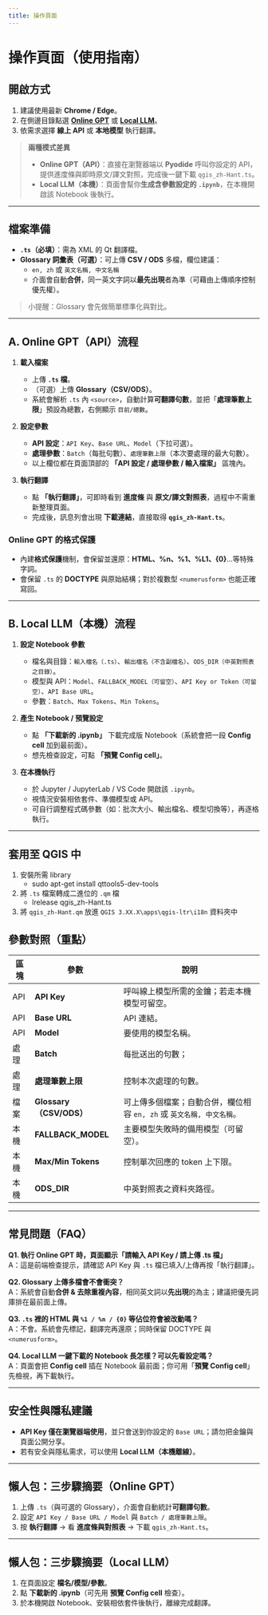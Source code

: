 ```yaml
---
title: 操作頁面
---
```


# 操作頁面（使用指南）

## 開啟方式
1. 建議使用最新 **Chrome / Edge**。
2. 在側邊目錄點選 **[Online GPT](app_api)** 或 **[Local LLM](app_local)**。
3. 依需求選擇 **線上 API** 或 **本地模型** 執行翻譯。

> **兩種模式差異**  
> - **Online GPT（API）**：直接在瀏覽器端以 **Pyodide** 呼叫你設定的 API，提供進度條與即時原文/譯文對照，完成後一鍵下載 `qgis_zh-Hant.ts`。  
> - **Local LLM（本機）**：頁面會幫你**生成含參數設定的 `.ipynb`**，在本機開啟該 Notebook 後執行。

---

## 檔案準備

- **`.ts`（必填）**：需為 XML 的 Qt 翻譯檔。  
- **Glossary 詞彙表（可選）**：可上傳 **CSV / ODS** 多檔，欄位建議：  
  - `en, zh` 或 `英文名稱, 中文名稱`  
  - 介面會自動**合併**，同一英文字詞以**最先出現**者為準（可藉由上傳順序控制優先權）。

> 小提醒：Glossary 會先做簡單標準化與對比。

---

## A. Online GPT（API）流程

1. **載入檔案**  
   - 上傳 **`.ts` 檔**。  
   - （可選）上傳 **Glossary（CSV/ODS）**。  
   - 系統會解析 `.ts` 內 `<source>`，自動計算**可翻譯句數**，並把「**處理筆數上限**」預設為總數，右側顯示 `目前/總數`。

2. **設定參數**  
   - **API 設定**：`API Key`、`Base URL`、`Model`（下拉可選）。  
   - **處理參數**：`Batch`（每批句數）、`處理筆數上限`（本次要處理的最大句數）。  
   - 以上欄位都在頁面頂部的 **「API 設定 / 處理參數 / 輸入檔案」** 區塊內。

3. **執行翻譯**  
   - 點 **「執行翻譯」**，可即時看到 **進度條** 與 **原文/譯文對照表**，過程中不需重新整理頁面。  
   - 完成後，訊息列會出現 **下載連結**，直接取得 **`qgis_zh-Hant.ts`**。

### Online GPT 的格式保護
- 內建**格式保護**機制，會保留並還原：**HTML、%n、%1、%L1、{0}**…等特殊字詞。  
- 會保留 `.ts` 的 **DOCTYPE** 與原始結構；對於複數型 `<numerusform>` 也能正確寫回。

---

## B. Local LLM（本機）流程

1. **設定 Notebook 參數**
   - 檔名與目錄：`輸入檔名（.ts）`、`輸出檔名（不含副檔名）`、`ODS_DIR（中英對照表之目錄）`。  
   - 模型與 API：`Model`、`FALLBACK_MODEL（可留空）`、`API Key or Token（可留空）`、`API Base URL`。  
   - 參數：`Batch`、`Max Tokens`、`Min Tokens`。

2. **產生 Notebook / 預覽設定**
   - 點 **「下載新的 .ipynb」** 下載完成版 Notebook（系統會把一段 **Config cell** 加到最前面）。  
   - 想先檢查設定，可點 **「預覽 Config cell」**。

3. **在本機執行**
   - 於 Jupyter / JupyterLab / VS Code 開啟該 `.ipynb`。  
   - 視情況安裝相依套件、準備模型或 API。  
   - 可自行調整程式碼參數（如：批次大小、輸出檔名、模型切換等），再逐格執行。

---

## 套用至 QGIS 中
1. 安裝所需 library
   - sudo apt-get install qttools5-dev-tools
2. 將 `.ts` 檔案轉成二進位的 `.qm` 檔
   - lrelease qgis_zh-Hant.ts
3. 將 `qgis_zh-Hant.qm` 放進 `QGIS 3.XX.X\apps\qgis-ltr\i18n` 資料夾中


## 參數對照（重點）

| 區塊 | 參數 | 說明 |
|---|---|---|
| API | **API Key** | 呼叫線上模型所需的金鑰；若走本機模型可留空。 |
| API | **Base URL** | API 連結。 |
| API | **Model** | 要使用的模型名稱。 |
| 處理 | **Batch** | 每批送出的句數； |
| 處理 | **處理筆數上限** | 控制本次處理的句數。 |
| 檔案 | **Glossary（CSV/ODS）** | 可上傳多個檔案；自動合併，欄位相容 `en, zh` 或 `英文名稱, 中文名稱`。 |
| 本機 | **FALLBACK_MODEL** | 主要模型失敗時的備用模型（可留空）。 |
| 本機 | **Max/Min Tokens** | 控制單次回應的 token 上下限。 |
| 本機 | **ODS_DIR** | 中英對照表之資料夾路徑。|

---

## 常見問題（FAQ）

**Q1. 執行 Online GPT 時，頁面顯示「請輸入 API Key / 請上傳 .ts 檔」**  
A：這是前端檢查提示，請確認 API Key 與 `.ts` 檔已填入/上傳再按「執行翻譯」。

**Q2. Glossary 上傳多檔會不會衝突？**  
A：系統會自動**合併 & 去除重複內容**，相同英文詞以**先出現**的為主；建議把優先詞庫排在最前面上傳。

**Q3. `.ts` 裡的 HTML 與 `%1 / %n / {0}` 等佔位符會被改動嗎？**  
A：不會。系統會先標記，翻譯完再還原；同時保留 DOCTYPE 與 `<numerusform>`。

**Q4. Local LLM 一鍵下載的 Notebook 長怎樣？可以先看設定嗎？**  
A：頁面會把 **Config cell** 插在 Notebook 最前面；你可用「**預覽 Config cell**」先檢視，再下載執行。

---

## 安全性與隱私建議

- **API Key 僅在瀏覽器端使用**，並只會送到你設定的 `Base URL`；請勿把金鑰與頁面公開分享。  
- 若有安全與隱私需求，可以使用 **Local LLM（本機離線）**。

---

## 懶人包：三步驟摘要（Online GPT）

1) 上傳 `.ts`（與可選的 Glossary），介面會自動統計**可翻譯句數**。  
2) 設定 `API Key / Base URL / Model` 與 `Batch / 處理筆數上限`。  
3) 按 **執行翻譯** → 看 **進度條與對照表** → 下載 `qgis_zh-Hant.ts`。

---

## 懶人包：三步驟摘要（Local LLM）

1) 在頁面設定 **檔名/模型/參數**。  
2) 點 **下載新的 .ipynb**（可先用 **預覽 Config cell** 檢查）。  
3) 於本機開啟 Notebook、安裝相依套件後執行，離線完成翻譯。
